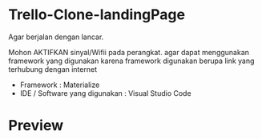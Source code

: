 # Trello-Clone-landingPage

Agar berjalan dengan lancar.

Mohon AKTIFKAN sinyal/Wifii pada perangkat. agar dapat menggunakan framework yang digunakan
karena framework digunakan berupa link yang terhubung dengan internet

- Framework : Materialize
- IDE / Software yang digunakan : Visual Studio Code

# Preview

<img data-canonical-src="https://user-images.githubusercontent.com/74690318/146633599-750be290-a00d-43e0-bd83-3cfd16043904.png" width="200" height="auto" />
